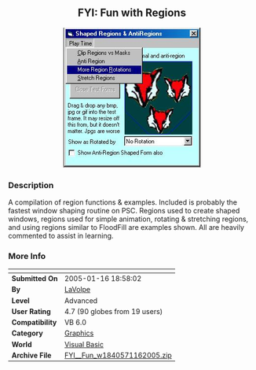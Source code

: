 ﻿<div align="center">

## FYI: Fun with Regions

<img src="PIC2005116195497371.jpg">
</div>

### Description

A compilation of region functions & examples. Included is probably the fastest window shaping routine on PSC. Regions used to create shaped windows, regions used for simple animation, rotating & stretching regions, and using regions similar to FloodFill are examples shown. All are heavily commented to assist in learning.
 
### More Info
 


<span>             |<span>
---                |---
**Submitted On**   |2005-01-16 18:58:02
**By**             |[LaVolpe](https://github.com/Planet-Source-Code/PSCIndex/blob/master/ByAuthor/lavolpe.md)
**Level**          |Advanced
**User Rating**    |4.7 (90 globes from 19 users)
**Compatibility**  |VB 6\.0
**Category**       |[Graphics](https://github.com/Planet-Source-Code/PSCIndex/blob/master/ByCategory/graphics__1-46.md)
**World**          |[Visual Basic](https://github.com/Planet-Source-Code/PSCIndex/blob/master/ByWorld/visual-basic.md)
**Archive File**   |[FYI\_\_Fun\_w1840571162005\.zip](https://github.com/Planet-Source-Code/lavolpe-fyi-fun-with-regions__1-58319/archive/master.zip)








